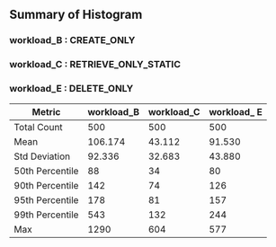 ## Summary of Histogram

### workload_B : CREATE_ONLY

### workload_C : RETRIEVE_ONLY_STATIC

### workload_E : DELETE_ONLY

|Metric   	|workload_B   	| workload_C	| workload_ E |  
|---		|---		|---		|---		|
|Total Count    |500   	|500		|500	|
|Mean   	|106.174   	|43.112	|91.530	|
|Std Deviation   	|92.336   	| 32.683	|43.880	|
|50th Percentile   	|88   		|34	|80	|
|90th Percentile    	|142   	|74	|126	|
|95th Percentile    	|178   	|81	|157	|
|99th Percentile    	|543   	|132	|244	|
|Max    	|1290   	|604	|577	|
